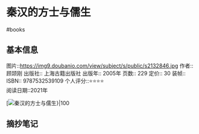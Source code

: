 # 秦汉的方士与儒生
#books 
## 基本信息

图片::https://img9.doubanio.com/view/subject/s/public/s2132846.jpg 
作者:: 顾颉刚
出版社:: 上海古籍出版社
出版年:: 2005年
页数:: 229
定价:: 30
装帧:: 
ISBN:: 9787532539109
个人评分::⭐⭐⭐⭐  
阅读日期::2021年

 [![秦汉的方士与儒生}|100](https://img9.doubanio.com/view/subject/s/public/s2132846.jpg  )

## 摘抄笔记

